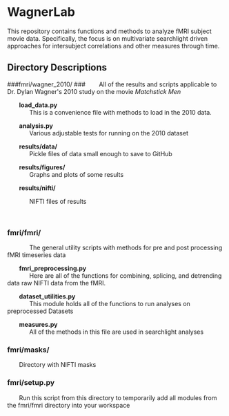 # WagnerLab
This repository contains functions and methods to analyze fMRI subject movie data.  Specifically, the focus is on
multivariate searchlight driven approaches for intersubject correlations and other measures through time. 

## Directory Descriptions

###fmri/wagner_2010/ ###
&nbsp;&nbsp;&nbsp;&nbsp;&nbsp;&nbsp; All of the results and scripts applicable to Dr. Dylan Wagner's 2010 study on the movie <em>Matchstick Men</em>

&nbsp;&nbsp;&nbsp;&nbsp;&nbsp;&nbsp; <strong>load_data.py</strong><br />
&nbsp;&nbsp;&nbsp;&nbsp;&nbsp;&nbsp;&nbsp;&nbsp;&nbsp;&nbsp;&nbsp;&nbsp; This is a convenience file with methods to load in the 2010 data.

&nbsp;&nbsp;&nbsp;&nbsp;&nbsp;&nbsp; <strong>analysis.py</strong><br />
&nbsp;&nbsp;&nbsp;&nbsp;&nbsp;&nbsp;&nbsp;&nbsp;&nbsp;&nbsp;&nbsp;&nbsp; Various adjustable tests for running on the 2010 dataset

&nbsp;&nbsp;&nbsp;&nbsp;&nbsp;&nbsp; <strong>results/data/</strong><br />
&nbsp;&nbsp;&nbsp;&nbsp;&nbsp;&nbsp;&nbsp;&nbsp;&nbsp;&nbsp;&nbsp;&nbsp; Pickle files of data small enough to save to GitHub

&nbsp;&nbsp;&nbsp;&nbsp;&nbsp;&nbsp; <strong>results/figures/</strong><br />
&nbsp;&nbsp;&nbsp;&nbsp;&nbsp;&nbsp;&nbsp;&nbsp;&nbsp;&nbsp;&nbsp;&nbsp; Graphs and plots of some results

&nbsp;&nbsp;&nbsp;&nbsp;&nbsp;&nbsp; <strong>results/nifti/</strong><br />
<p>&nbsp;&nbsp;&nbsp;&nbsp;&nbsp;&nbsp;&nbsp;&nbsp;&nbsp;&nbsp;&nbsp;&nbsp; NIFTI files of results</p><br />

### fmri/fmri/ ###
&nbsp;&nbsp;&nbsp;&nbsp;&nbsp;&nbsp;&nbsp;&nbsp;&nbsp;&nbsp;&nbsp;&nbsp; The general utility scripts with methods for pre and post processing fMRI timeseries data

&nbsp;&nbsp;&nbsp;&nbsp;&nbsp;&nbsp; <strong>fmri_preprocessing.py</strong><br />
&nbsp;&nbsp;&nbsp;&nbsp;&nbsp;&nbsp;&nbsp;&nbsp;&nbsp;&nbsp;&nbsp;&nbsp; Here are all of the functions for combining, splicing, and detrending data raw NIFTI data from the fMRI. 

&nbsp;&nbsp;&nbsp;&nbsp;&nbsp;&nbsp; <strong>dataset_utilities.py</strong><br />
&nbsp;&nbsp;&nbsp;&nbsp;&nbsp;&nbsp;&nbsp;&nbsp;&nbsp;&nbsp;&nbsp;&nbsp; This module holds all of the functions to run analyses on preprocessed Datasets

&nbsp;&nbsp;&nbsp;&nbsp;&nbsp;&nbsp; <strong>measures.py</strong><br />
&nbsp;&nbsp;&nbsp;&nbsp;&nbsp;&nbsp;&nbsp;&nbsp;&nbsp;&nbsp;&nbsp;&nbsp; All of the methods in this file are used in searchlight analyses<br />

### fmri/masks/ ###
&nbsp;&nbsp;&nbsp;&nbsp;&nbsp;&nbsp; Directory with NIFTI masks

### fmri/setup.py ###
&nbsp;&nbsp;&nbsp;&nbsp;&nbsp;&nbsp; Run this script from this directory to temporarily add all modules from the fmri/fmri directory into your workspace
